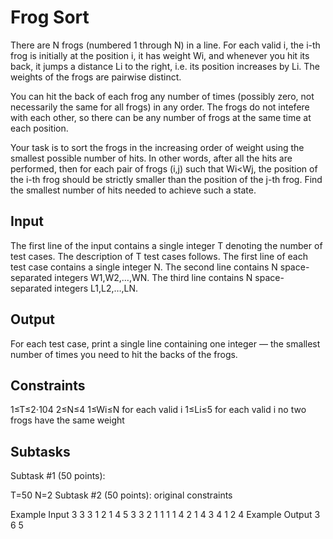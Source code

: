 # Frog Sort

There are N frogs (numbered 1 through N) in a line. For each valid i, the i-th frog is initially at the position i, it has weight Wi, and whenever you hit its back, it jumps a distance Li to the right, i.e. its position increases by Li. The weights of the frogs are pairwise distinct.

You can hit the back of each frog any number of times (possibly zero, not necessarily the same for all frogs) in any order. The frogs do not intefere with each other, so there can be any number of frogs at the same time at each position.

Your task is to sort the frogs in the increasing order of weight using the smallest possible number of hits. In other words, after all the hits are performed, then for each pair of frogs (i,j) such that Wi<Wj, the position of the i-th frog should be strictly smaller than the position of the j-th frog. Find the smallest number of hits needed to achieve such a state.

## Input
The first line of the input contains a single integer T denoting the number of test cases. The description of T test cases follows.
The first line of each test case contains a single integer N.
The second line contains N space-separated integers W1,W2,…,WN.
The third line contains N space-separated integers L1,L2,…,LN.

## Output
For each test case, print a single line containing one integer ― the smallest number of times you need to hit the backs of the frogs.

## Constraints
1≤T≤2⋅104
2≤N≤4
1≤Wi≤N for each valid i
1≤Li≤5 for each valid i
no two frogs have the same weight

## Subtasks
Subtask #1 (50 points):

T=50
N=2
Subtask #2 (50 points): original constraints

Example Input
3
3
3 1 2
1 4 5
3
3 2 1
1 1 1
4
2 1 4 3
4 1 2 4
Example Output
3
6
5